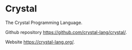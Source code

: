 # Crystal

The Crystal Programming Language.

Github repository https://github.com/crystal-lang/crystal/.

Website https://crystal-lang.org/.
